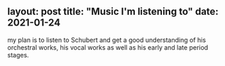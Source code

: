 layout: post
title: "Music I'm listening to"
date: 2021-01-24
---


my plan is to listen to Schubert and get a good understanding of his orchestral works, his vocal works as well as his early and late period stages.

